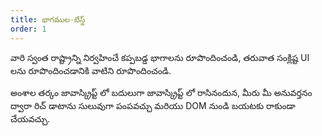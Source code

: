 ```yaml
---
title: భాగముల-బేస్డ్
order: 1
---
```


వారి స్వంత రాష్ట్రాన్ని నిర్వహించే కప్పబడ్డ భాగాలను రూపొందించండి, తరువాత సంక్లిష్ట UI లను రూపొందించడానికి వాటిని రూపొందించండి.

అంశాల తర్కం జావాస్క్రిప్ట్ లో బదులుగా జావాస్క్రిప్ట్ లో రాసినందున, మీరు మీ అనువర్తనం ద్వారా రిచ్ డాటాను సులువుగా పంపవచ్చు మరియు DOM నుండి బయటకు రాకుండా చేయవచ్చు.
